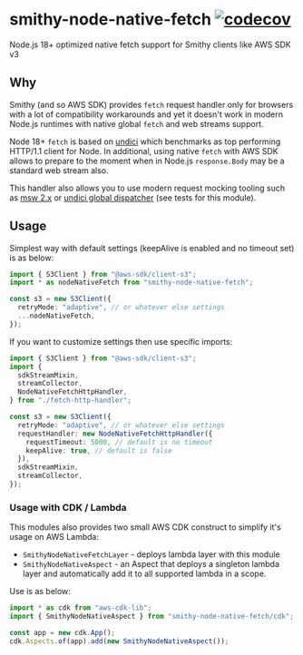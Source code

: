 # smithy-node-native-fetch [![codecov](https://codecov.io/gh/tinovyatkin/smithy-node-native-fetch/graph/badge.svg?token=5SEnvZs5cV)](https://codecov.io/gh/tinovyatkin/smithy-node-native-fetch)

Node.js 18+ optimized native fetch support for Smithy clients like AWS SDK v3

## Why

Smithy (and so AWS SDK) provides `fetch` request handler only for browsers with a lot of compatibility workarounds and yet it doesn't work in modern Node.js runtimes with native global `fetch` and web streams support.

Node 18+ `fetch` is based on [undici](https://undici.nodejs.org/#/) which benchmarks as top performing HTTP/1.1 client for Node. In additional, using native `fetch` with AWS SDK allows to prepare to the moment when in Node.js `response.Body` may be a standard web stream also.

This handler also allows you to use modern request mocking tooling such as [msw 2.x](https://mswjs.io/) or [undici global dispatcher](https://undici.nodejs.org/#/docs/api/MockAgent) (see tests for this module).

## Usage

Simplest way with default settings (keepAlive is enabled and no timeout set) is as below:

```ts
import { S3Client } from "@aws-sdk/client-s3";
import * as nodeNativeFetch from "smithy-node-native-fetch";

const s3 = new S3Client({
  retryMode: "adaptive", // or whatever else settings
  ...nodeNativeFetch,
});
```

If you want to customize settings then use specific imports:

```ts
import { S3Client } from "@aws-sdk/client-s3";
import {
  sdkStreamMixin,
  streamCollector,
  NodeNativeFetchHttpHandler,
} from "./fetch-http-handler";

const s3 = new S3Client({
  retryMode: "adaptive", // or whatever else settings
  requestHandler: new NodeNativeFetchHttpHandler({
    requestTimeout: 5000, // default is no timeout
    keepAlive: true, // default is false
  }),
  sdkStreamMixin,
  streamCollector,
});
```

### Usage with CDK / Lambda

This modules also provides two small AWS CDK construct to simplify it's usage on AWS Lambda:

- `SmithyNodeNativeFetchLayer` - deploys lambda layer with this module
- `SmithyNodeNativeAspect` - an Aspect that deploys a singleton lambda layer and automatically add it to all supported lambda in a scope.

Use is as below:

```ts
import * as cdk from "aws-cdk-lib";
import { SmithyNodeNativeAspect } from "smithy-node-native-fetch/cdk";

const app = new cdk.App();
cdk.Aspects.of(app).add(new SmithyNodeNativeAspect());
```

